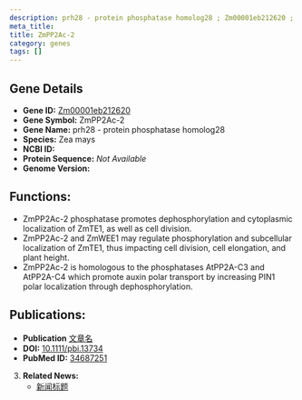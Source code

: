```yaml
---
description: prh28 - protein phosphatase homolog28 ; Zm00001eb212620 ; Zea mays
meta_title:
title: ZmPP2Ac-2
category: genes
tags: []
---
```


## Gene Details
- **Gene ID:**	[Zm00001eb212620](https://www.maizegdb.org/gene_center/gene/Zm00001eb212620)
- **Gene Symbol:** ZmPP2Ac-2
- **Gene Name:** prh28 - protein phosphatase homolog28
- **Species:** Zea mays
- **NCBI ID:** [  ]()
- **Protein Sequence:** *Not Available*
- **Genome Version:** [](https://www.maizegdb.org/genome/assembly/Zm-B73-REFERENCE-NAM-5.0)

## Functions:
   - ZmPP2Ac-2 phosphatase promotes dephosphorylation and cytoplasmic localization of ZmTE1, as well as cell division.
   - ZmPP2Ac-2 and ZmWEE1 may regulate phosphorylation and subcellular localization of ZmTE1, thus impacting cell division, cell elongation, and plant height.
   - ZmPP2Ac-2 is homologous to the phosphatases AtPP2A-C3 and AtPP2A-C4 which promote auxin polar transport by increasing PIN1 polar localization through dephosphorylation.

## Publications:
   - **Publication** [文章名](https://onlinelibrary.wiley.com/doi/10.1111/pbi.13734)
   - **DOI:** [10.1111/pbi.13734](https://onlinelibrary.wiley.com/doi/10.1111/pbi.13734)
   - **PubMed ID:** [34687251](https://pubmed.ncbi.nlm.nih.gov/34687251/)

3. **Related News:**
   - [新闻标题]()
